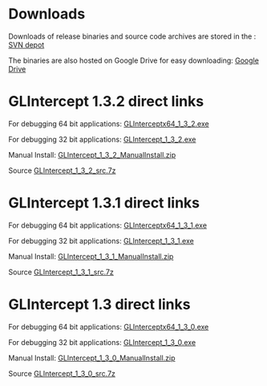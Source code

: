 # Downloads #

Downloads of release binaries and source code archives are stored in the :
[SVN depot](https://code.google.com/p/glintercept/source/browse/#svn%2FDownloads)

The binaries are also hosted on Google Drive for easy downloading:
[Google Drive](https://drive.google.com/folderview?id=0B5weR-2QJx6_VTFMcDdvcGRQclU&usp=sharing)


# GLIntercept 1.3.2 direct links #

For debugging 64 bit applications:
[GLInterceptx64\_1\_3\_2.exe](https://docs.google.com/uc?export=download&id=0B5weR-2QJx6_OXllVnNmMzNqQjQ)

For debugging 32 bit applications:
[GLIntercept\_1\_3\_2.exe](https://docs.google.com/uc?export=download&id=0B5weR-2QJx6_bkhUM1FwVkxPU2s)

Manual Install:
[GLIntercept\_1\_3\_2\_ManualInstall.zip](https://docs.google.com/uc?export=download&id=0B5weR-2QJx6_TWFxelBrRjgwaW8)

Source
[GLIntercept\_1\_3\_2\_src.7z](https://docs.google.com/uc?export=download&id=0B5weR-2QJx6_cGw0WVRHWEREb3M)


# GLIntercept 1.3.1 direct links #

For debugging 64 bit applications:
[GLInterceptx64\_1\_3\_1.exe](https://docs.google.com/uc?export=download&id=0B5weR-2QJx6_ekJLZk9HZ21pTzQ)

For debugging 32 bit applications:
[GLIntercept\_1\_3\_1.exe](https://docs.google.com/uc?export=download&id=0B5weR-2QJx6_alFOU3ZZcTUxZzg)

Manual Install:
[GLIntercept\_1\_3\_1\_ManualInstall.zip](https://docs.google.com/uc?export=download&id=0B5weR-2QJx6_eVB6UUk0TmxTaVU)

Source
[GLIntercept\_1\_3\_1\_src.7z](https://docs.google.com/uc?export=download&id=0B5weR-2QJx6_U3BsYVNCcDdTMUU)


# GLIntercept 1.3 direct links #

For debugging 64 bit applications:
[GLInterceptx64\_1\_3\_0.exe](https://docs.google.com/uc?export=download&id=0B5weR-2QJx6_NVhrelFVSExCYkk)

For debugging 32 bit applications:
[GLIntercept\_1\_3\_0.exe](https://docs.google.com/uc?export=download&id=0B5weR-2QJx6_cjBwSXNtcm44aDQ)

Manual Install:
[GLIntercept\_1\_3\_0\_ManualInstall.zip](https://docs.google.com/uc?export=download&id=0B5weR-2QJx6_MkFUWEZ5VXlYVE0)

Source
[GLIntercept\_1\_3\_0\_src.7z](https://docs.google.com/uc?export=download&id=0B5weR-2QJx6_eEx2X2pSNkFaUFk)
